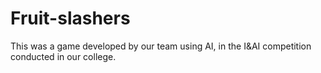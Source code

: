# Fruit-slashers
This was a game developed by our team using AI, in the I&amp;AI competition conducted in our college.
